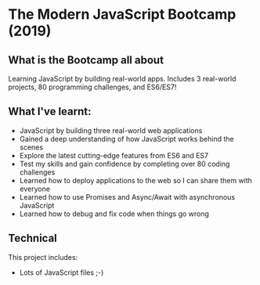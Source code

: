 # The Modern JavaScript Bootcamp (2019)

## What is the Bootcamp all about
Learning JavaScript by building real-world apps. Includes 3 real-world projects, 80 programming challenges, and ES6/ES7! 

## What I've learnt: 
- JavaScript by building three real-world web applications <br>
- Gained a deep understanding of how JavaScript works behind the scenes <br>
- Explore the latest cutting-edge features from ES6 and ES7 <br>
- Test my skills and gain confidence by completing over 80 coding challenges <br>
- Learned how to deploy applications to the web so I can share them with everyone <br>
- Learned how to use Promises and Async/Await with asynchronous JavaScript <br>
- Learned how to debug and fix code when things go wrong <br>

## Technical
This project includes:
- Lots of JavaScript files ;-)
